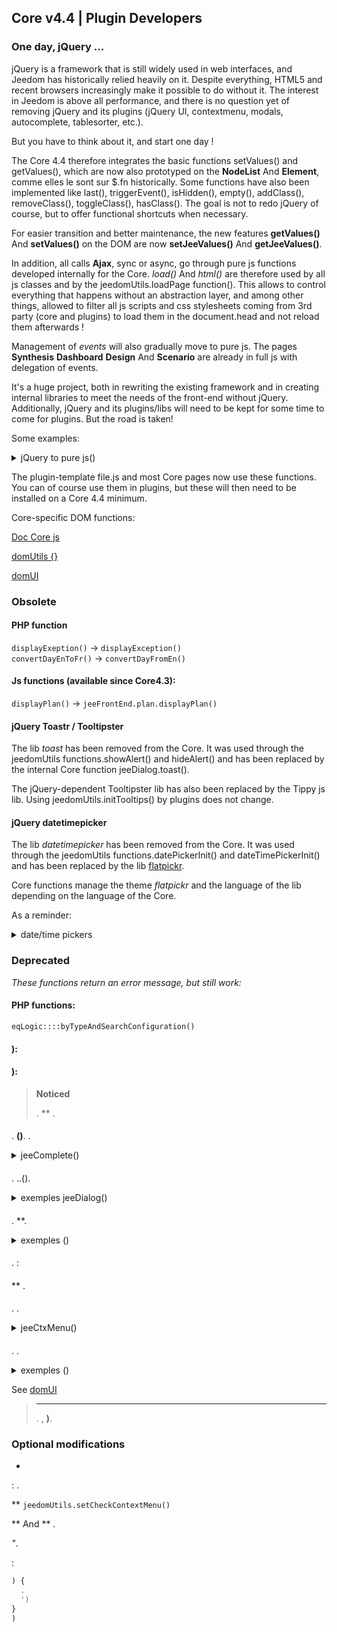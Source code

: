 ## Core v4.4 | Plugin Developers

### One day, jQuery ...

jQuery is a framework that is still widely used in web interfaces, and Jeedom has historically relied heavily on it. Despite everything, HTML5 and recent browsers increasingly make it possible to do without it. The interest in Jeedom is above all performance, and there is no question yet of removing jQuery and its plugins (jQuery UI, contextmenu, modals, autocomplete, tablesorter, etc.).

But you have to think about it, and start one day !

The Core 4.4 therefore integrates the basic functions setValues() and getValues(), which are now also prototyped on the **NodeList** And **Element**, comme elles le sont sur $.fn historically. Some functions have also been implemented like last(), triggerEvent(), isHidden(), empty(), addClass(), removeClass(), toggleClass(), hasClass(). The goal is not to redo jQuery of course, but to offer functional shortcuts when necessary.

For easier transition and better maintenance, the new features **getValues()** And **setValues()** on the DOM are now **setJeeValues()** And **getJeeValues()**.

In addition, all calls **Ajax**, sync or async, go through pure js functions developed internally for the Core. *load()* And *html()* are therefore used by all js classes and by the jeedomUtils.loadPage function(). This allows to control everything that happens without an abstraction layer, and among other things, allowed to filter all js scripts and css stylesheets coming from 3rd party (core and plugins) to load them in the document.head and not reload them afterwards !

Management of *events* will also gradually move to pure js. The pages **Synthesis** **Dashboard** **Design** And **Scenario** are already in full js with delegation of events.

It's a huge project, both in rewriting the existing framework and in creating internal libraries to meet the needs of the front-end without jQuery. Additionally, jQuery and its plugins/libs will need to be kept for some time to come for plugins. But the road is taken!

Some examples:

<details>

  <summary markdown="span">jQuery to pure js()</summary>

  ~~~ js
  {% raw %}
  //jQuery:
  $('#table_objectSummary tbody').append(tr)
  $('#table_objectSummary tbody tr').last().setValues(_summary, '.objectSummaryAttr')

  //Pure js:
  document.querySelector('#table_objectSummary tbody').insertAdjacentHTML('beforeend', tr)
  document.querySelectorAll('#table_objectSummary tbody tr').last().setJeeValues(_summary, '.objectSummaryAttr')

  //jQuery:
  var eqId = $('.eqLogicAttr[data-l1key=id]').value()
  var config = $('#config').getValues('.configKey')[0]
  var expression = $(this).closest('.actionOnMessage').getValues('.expressionAttr')

  //Pure js:
  var eqId = document.querySelector('.eqLogicAttr[data-l1key="id"]').jeeValue()
  var config = document.getElementById('config').getJeeValues('.configKey')[0]
  var expression = this.closest('.actionOnMessage').getJeeValues('.expressionAttr')

  //jQuery:
  addMyTr: function(_data) {
    var tr = '>'
    tr += '>'
    tr += '>'
    tr += '>'
    let newRow = $(tr)
    newRow.setValues(data, '.mytrDataAttr')
    $('#table_stuff tbody').append(newRow)
    //return newRow
  }

  //Pure js:
  addMyTr: function(_data) {
    var tr = '>'
    tr += '>'
    tr += '>'
    tr += '>'
    let newRow = document.createElement('tr')
    newRow.innerHTML = tr
    newRow.setJeeValues(_data, '.mytrDataAttr')
    document.getElementById('table_stuff').querySelector('tbody').appendChild(newRow)
    //return newRow
  }

  //jQuery:
  $(function(){
    console.log('Dom ready!')
  })

  //Core js:
  domUtils(function(){
    console.log('Dom ready!')
  })

  {% endraw %}
  ~~~

</details>

The plugin-template file.js and most Core pages now use these functions. You can of course use them in plugins, but these will then need to be installed on a Core 4.4 minimum.

Core-specific DOM functions:

[Doc Core js](/en_US/dev/corejs/index)

[domUtils {}](https://github.com/jeedom/core/blob/alpha/core/dom/dom.utils.js)

[domUI](https://github.com/jeedom/core/blob/alpha/core/dom/dom.ui.js)



### Obsolete

#### PHP function

`displayExeption()` -> `displayException()`  
`convertDayEnToFr()` -> `convertDayFromEn()`

#### Js functions (available since Core4.3):

`displayPlan()` -> `jeeFrontEnd.plan.displayPlan()`

#### jQuery Toastr / Tooltipster

The lib *toast* has been removed from the Core. It was used through the jeedomUtils functions.showAlert() and hideAlert() and has been replaced by the internal Core function jeeDialog.toast().

The jQuery-dependent Tooltipster lib has also been replaced by the Tippy js lib. Using jeedomUtils.initTooltips() by plugins does not change.

#### jQuery datetimepicker

The lib *datetimepicker* has been removed from the Core. It was used through the jeedomUtils functions.datePickerInit() and dateTimePickerInit() and has been replaced by the lib [flatpickr](https://flatpickr.js.org/).

Core functions manage the theme *flatpickr* and the language of the lib depending on the language of the Core.

As a reminder:

<details>

  <summary markdown="span">date/time pickers</summary>

  ~~~ html
  {% raw %}
  <input id="myDate" class="in_datepicker"/>
  <input id="myTime" class="in_timepicker"/>
  <input id="myCustomDatetime"/>
  {% endraw %}
  ~~~

  ~~~ js
  {% raw %}
  jeedomUtils.datePickerInit() //Init all input.in_datepicker
  jeedomUtils.dateTimePickerInit() //Init all input.in_timepicker

  jeedomUtils.datePickerInit('Ymd H:i:00', '#myCustomDatetime') //Will init myCustomDatetime input with custom format
  {% endraw %}
  ~~~

</details>



### Deprecated

*These functions return an error message, but still work:*

#### PHP functions:

`eqLogic::::byTypeAndSearchConfiguration()`  

#### ):

  
  
  
  
  
  
  
  
  
  
  
  
  
  
  
  
  
  
  

#### ):

  


> **Noticed**
>
> .  ** .

#### 

.  **()**. .

<details>

  <summary markdown="span">jeeComplete()</summary>

  ~~~ js
  {% raw %}
  //jQuery:
  $('input.auto').autocomplete({
    minLength: 1,
    source: dataArray
  })

  //Core js:
  ({
    minLength: 1,
    source: dataArray
  })
  {% endraw %}
  ~~~

</details>

#### 

. ..().

<details>

  <summary markdown="span">exemples jeeDialog()</summary>

  ~~~ js
  {% raw %}
  ) {
    !')
    return
  }

  :', ) {
     !== null) {
      
    }
  })

  ?', ) {
    ) {
      
    } else {
      
    }
  })

  {% endraw %}
  ~~~

</details>

#### 

. **.

<details>

  <summary markdown="span">exemples ()</summary>

  ~~~ js
  {% raw %}
  :
  $('#md_modal').dialog({
    title: "{{}}"
  }).?')

  :
  ({
    title: '{{}}',
    contentUrl: '?'
  })

  {% endraw %}
  ~~~

</details>

#### 

.
 : [](http://sortablejs.github.io/Sortable/)

#### 

 ** . 

#### 

. .

<details>

  <summary markdown="span">jeeCtxMenu()</summary>

  ~~~ js
  {% raw %}
  ({
    selector: '.nav.!
    appendTo: '',
    className: '', 
    items: {
      uniqueNameID: {
        name: '{{}}',
        isHtmlName: false,
        icon: '',
        className: '', 
        callback: 
        }
      },
      sep1: '-----',
    },
    callback: 
    }
    //isDisable: false,
    /*
    events: {
      show: ) {
      },
      hide: ) {
      }
    },
    */
    /*
    build: ) {
       = {}
       {
        callback: ) {
          ...
        }
      },
      items: contextmenuitems
    },
    position: ) {
    },
    */
  })

  {% endraw %}
  ~~~

</details>

#### 

. .

<details>

  <summary markdown="span">exemples ()</summary>

  ~~~ js
  {% raw %}
  :
  $('#bt_uploadImage').fileupload({
    url: '?
    dataType: 'json',
    done: ) {
      
    }
  })

  :
  ({
    fileInput: '),
    url: '?
    /*
    add: ) {
      ')
      ?
      ()
    },
    */
    done: ) {
      
    }
  })

  {% endraw %}
  ~~~

</details>

See [domUI](https://github.com/jeedom/core/blob/alpha/core/dom/dom.ui.js)

> ****
>
> . , **)**.

### Optional modifications

- 

 : .

 **  ``jeedomUtils.setCheckContextMenu()``

 ** And ** .

 *"*.

:

````js
) {
  .
  ')
}
)
````

